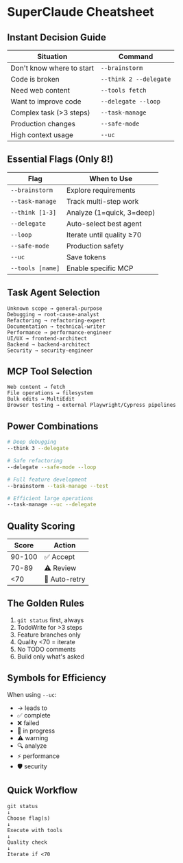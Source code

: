 # SuperClaude Cheatsheet

## Instant Decision Guide

| Situation | Command |
|-----------|---------|
| Don't know where to start | `--brainstorm` |
| Code is broken | `--think 2 --delegate` |
| Need web content | `--tools fetch` |
| Want to improve code | `--delegate --loop` |
| Complex task (>3 steps) | `--task-manage` |
| Production changes | `--safe-mode` |
| High context usage | `--uc` |

## Essential Flags (Only 8!)

| Flag | When to Use |
|------|------------|
| `--brainstorm` | Explore requirements |
| `--task-manage` | Track multi-step work |
| `--think [1-3]` | Analyze (1=quick, 3=deep) |
| `--delegate` | Auto-select best agent |
| `--loop` | Iterate until quality ≥70 |
| `--safe-mode` | Production safety |
| `--uc` | Save tokens |
| `--tools [name]` | Enable specific MCP |

## Task Agent Selection

```
Unknown scope → general-purpose
Debugging → root-cause-analyst
Refactoring → refactoring-expert
Documentation → technical-writer
Performance → performance-engineer
UI/UX → frontend-architect
Backend → backend-architect
Security → security-engineer
```

## MCP Tool Selection

```
Web content → fetch
File operations → filesystem
Bulk edits → MultiEdit
Browser testing → external Playwright/Cypress pipelines
```

## Power Combinations

```bash
# Deep debugging
--think 3 --delegate

# Safe refactoring
--delegate --safe-mode --loop

# Full feature development
--brainstorm --task-manage --test

# Efficient large operations
--task-manage --uc --delegate
```

## Quality Scoring

| Score | Action |
|-------|--------|
| 90-100 | ✅ Accept |
| 70-89 | ⚠️ Review |
| <70 | 🔄 Auto-retry |

## The Golden Rules

1. `git status` first, always
2. TodoWrite for >3 steps
3. Feature branches only
4. Quality <70 = iterate
5. No TODO comments
6. Build only what's asked

## Symbols for Efficiency

When using `--uc`:
- → leads to
- ✅ complete
- ❌ failed
- 🔄 in progress
- ⚠️ warning
- 🔍 analyze
- ⚡ performance
- 🛡️ security

## Quick Workflow

```
git status
↓
Choose flag(s)
↓
Execute with tools
↓
Quality check
↓
Iterate if <70
```

